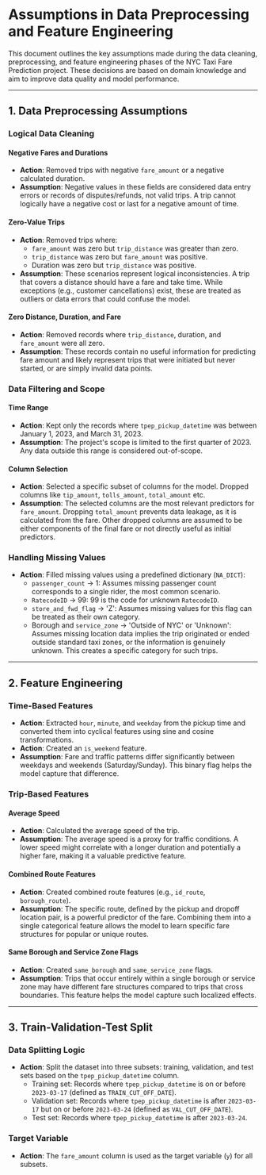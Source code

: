 # Assumptions in Data Preprocessing and Feature Engineering

This document outlines the key assumptions made during the data cleaning, preprocessing, and feature engineering phases of the NYC Taxi Fare Prediction project. These decisions are based on domain knowledge and aim to improve data quality and model performance.

---

## 1. Data Preprocessing Assumptions

### Logical Data Cleaning

#### Negative Fares and Durations
- **Action**: Removed trips with negative `fare_amount` or a negative calculated duration.
- **Assumption**: Negative values in these fields are considered data entry errors or records of disputes/refunds, not valid trips. A trip cannot logically have a negative cost or last for a negative amount of time.

#### Zero-Value Trips
- **Action**: Removed trips where:
  - `fare_amount` was zero but `trip_distance` was greater than zero.
  - `trip_distance` was zero but `fare_amount` was positive.
  - Duration was zero but `trip_distance` was positive.
- **Assumption**: These scenarios represent logical inconsistencies. A trip that covers a distance should have a fare and take time. While exceptions (e.g., customer cancellations) exist, these are treated as outliers or data errors that could confuse the model.

#### Zero Distance, Duration, and Fare
- **Action**: Removed records where `trip_distance`, duration, and `fare_amount` were all zero.
- **Assumption**: These records contain no useful information for predicting fare amount and likely represent trips that were initiated but never started, or are simply invalid data points.

### Data Filtering and Scope

#### Time Range
- **Action**: Kept only the records where `tpep_pickup_datetime` was between January 1, 2023, and March 31, 2023.
- **Assumption**: The project's scope is limited to the first quarter of 2023. Any data outside this range is considered out-of-scope.

#### Column Selection
- **Action**: Selected a specific subset of columns for the model. Dropped columns like `tip_amount`, `tolls_amount`, `total_amount` etc.
- **Assumption**: The selected columns are the most relevant predictors for `fare_amount`. Dropping `total_amount` prevents data leakage, as it is calculated from the fare. Other dropped columns are assumed to be either components of the final fare or not directly useful as initial predictors.

### Handling Missing Values

- **Action**: Filled missing values using a predefined dictionary (`NA_DICT`):
  - `passenger_count` → 1: Assumes missing passenger count corresponds to a single rider, the most common scenario.
  - `RatecodeID` → 99: 99 is the code for unknown `RatecodeID`.
  - `store_and_fwd_flag` → 'Z': Assumes missing values for this flag can be treated as their own category.
  - Borough and `service_zone` → 'Outside of NYC' or 'Unknown': Assumes missing location data implies the trip originated or ended outside standard taxi zones, or the information is genuinely unknown. This creates a specific category for such trips.

---

## 2. Feature Engineering

### Time-Based Features

- **Action**: Extracted `hour`, `minute`, and `weekday` from the pickup time and converted them into cyclical features using sine and cosine transformations.
- **Action**: Created an `is_weekend` feature.
- **Assumption**: Fare and traffic patterns differ significantly between weekdays and weekends (Saturday/Sunday). This binary flag helps the model capture that difference.

### Trip-Based Features

#### Average Speed
- **Action**: Calculated the average speed of the trip.
- **Assumption**: The average speed is a proxy for traffic conditions. A lower speed might correlate with a longer duration and potentially a higher fare, making it a valuable predictive feature.

#### Combined Route Features
- **Action**: Created combined route features (e.g., `id_route`, `borough_route`).
- **Assumption**: The specific route, defined by the pickup and dropoff location pair, is a powerful predictor of the fare. Combining them into a single categorical feature allows the model to learn specific fare structures for popular or unique routes.

#### Same Borough and Service Zone Flags
- **Action**: Created `same_borough` and `same_service_zone` flags.
- **Assumption**: Trips that occur entirely within a single borough or service zone may have different fare structures compared to trips that cross boundaries. This feature helps the model capture such localized effects.

---

## 3. Train-Validation-Test Split

### Data Splitting Logic

- **Action**: Split the dataset into three subsets: training, validation, and test sets based on the `tpep_pickup_datetime` column.
  - Training set: Records where `tpep_pickup_datetime` is on or before `2023-03-17` (defined as `TRAIN_CUT_OFF_DATE`).
  - Validation set: Records where `tpep_pickup_datetime` is after `2023-03-17` but on or before `2023-03-24` (defined as `VAL_CUT_OFF_DATE`).
  - Test set: Records where `tpep_pickup_datetime` is after `2023-03-24`.

### Target Variable

- **Action**: The `fare_amount` column is used as the target variable (`y`) for all subsets.
